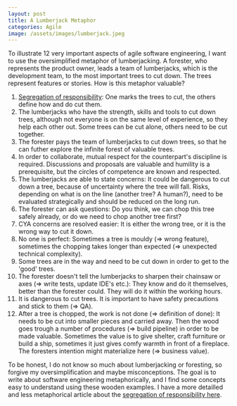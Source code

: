 ```yaml
---
layout: post
title: A Lumberjack Metaphor
categories: Agile
image: /assets/images/lumberjack.jpeg
---
```



To illustrate 12 very important aspects of agile software engineering, I want to use the oversimplified
metaphor of lumberjacking. A forester, who represents the product owner, leads a team of lumberjacks,
which is the development team, to the most important trees to cut down. The trees represent features or
stories. How is this metaphor valuable?

1. [Segregation of responsibility](https://robertnickel.online/2020/03/08/segregating-responsibility.html): One marks the trees to cut, the others define how and do cut them.
2. The lumberjacks who have the strength, skills and tools to cut down trees, although not everyone is on the same level of experience, so they help each other out. Some trees can be cut alone, others need to be cut together.
3. The forester pays the team of lumberjacks to cut down trees, so that he can futher explore the infinite forest of valuable trees.
4. In order to collaborate, mutual respect for the counterpart's discipline is required. Discussions and proposals are valuable and humility is a prerequisite, but the circles of competence are known and respected.
5. The lumberjacks are able to state concerns: It could be dangerous to cut down a tree, because of uncertainty where the tree will fall. Risks, depending on what is on the line (another tree? A human?), need to be evaluated strategically and should be reduced on the long run.
6. The forester can ask questions: Do you think, we can chop this tree safely already, or do we need to chop another tree first?
7. CYA concerns are resolved easier: It is either the wrong tree, or it is the wrong way to cut it down.
8. No one is perfect: Sometimes a tree is mouldy (=> wrong feature), sometimes the chopping takes longer than expected (=> unexpected technical complexity).
9. Some trees are in the way and need to be cut down in order to get to the 'good' trees.
10. The forester doesn't tell the lumberjacks to sharpen their chainsaw or axes (=> write tests, update IDE's etc.): They know and do it themselves, better than the forester could. They will do it within the working hours.
11. It is dangerous to cut trees. It is important to have safety precautions and stick to them (=> QA).
12. After a tree is chopped, the work is not done (=> definition of done): It needs to be cut into smaller pieces and carried away. Then the wood goes trough a number of procedures (=> build pipeline) in order to be made valuable. Sometimes the value is to give shelter, craft furniture or build a ship, sometimes it just gives comfy warmth in front of a fireplace. The foresters intention might materialize here (=> business value).

To be honest, I do not know so much about lumberjacking or foresting, so forgive my oversimplification and maybe misconceptions. The goal is to write about software engineering metaphorically, and I find some concepts easy to understand using these wooden examples. I have a more detailled and less metaphorical article about the [segregation of responsibility here](https://robertnickel.online/2020/03/08/segregating-responsibility.html).